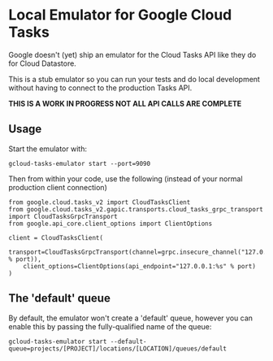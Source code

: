 # Local Emulator for Google Cloud Tasks

Google doesn't (yet) ship an emulator for the Cloud Tasks API like they do for
Cloud Datastore.

This is a stub emulator so you can run your tests and do local development without
having to connect to the production Tasks API.

**THIS IS A WORK IN PROGRESS NOT ALL API CALLS ARE COMPLETE**

## Usage

Start the emulator with:

```
gcloud-tasks-emulator start --port=9090
```

Then from within your code, use the following (instead of your normal production client connection)

```
from google.cloud.tasks_v2 import CloudTasksClient
from google.cloud.tasks_v2.gapic.transports.cloud_tasks_grpc_transport import CloudTasksGrpcTransport
from google.api_core.client_options import ClientOptions

client = CloudTasksClient(
    transport=CloudTasksGrpcTransport(channel=grpc.insecure_channel("127.0.0.1:%s" % port)),
    client_options=ClientOptions(api_endpoint="127.0.0.1:%s" % port)
)
```

## The 'default' queue

By default, the emulator won't create a 'default' queue, however you can enable this
by passing the fully-qualified name of the queue:

```
gcloud-tasks-emulator start --default-queue=projects/[PROJECT]/locations/[LOCATION]/queues/default
```
